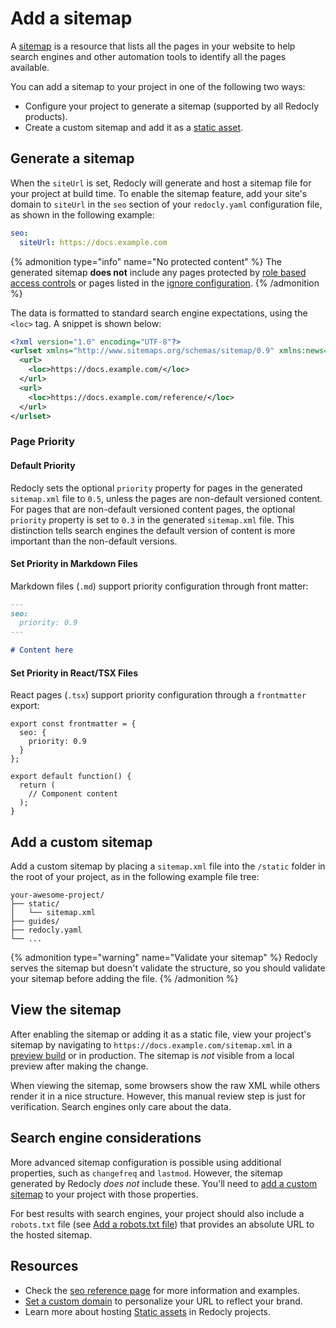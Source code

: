 # Add a sitemap

A [sitemap](https://en.wikipedia.org/wiki/Site_map) is a resource that lists all the pages in your website to help search engines and other automation tools to identify all the pages available.

You can add a sitemap to your project in one of the following two ways:

- Configure your project to generate a sitemap (supported by all Redocly products).
- Create a custom sitemap and add it as a [static asset](../../content/static-assets.md).

## Generate a sitemap

When the `siteUrl` is set, Redocly will generate and host a sitemap file for your project at build time.
To enable the sitemap feature, add your site's domain to `siteUrl` in the `seo` section of your `redocly.yaml` configuration file, as shown in the following example:

```yaml {% title="redocly.yaml" %}
seo:
  siteUrl: https://docs.example.com
```

{% admonition type="info" name="No protected content" %}
  The generated sitemap **does not** include any pages protected by [role based access controls](../../access/index.md) or pages listed in the [ignore configuration](../../config/ignore.md).
{% /admonition %}

The data is formatted to standard search engine expectations, using the `<loc>` tag.
A snippet is shown below:

```xml {% title="docs.example.com/sitemap.xml" %}
<?xml version="1.0" encoding="UTF-8"?>
<urlset xmlns="http://www.sitemaps.org/schemas/sitemap/0.9" xmlns:news="http://www.google.com/schemas/sitemap-news/0.9" xmlns:xhtml="http://www.w3.org/1999/xhtml" xmlns:image="http://www.google.com/schemas/sitemap-image/1.1" xmlns:video="http://www.google.com/schemas/sitemap-video/1.1">
  <url>
    <loc>https://docs.example.com/</loc>
  </url>
  <url>
    <loc>https://docs.example.com/reference/</loc>
  </url>
</urlset>
```

### Page Priority


#### Default Priority

Redocly sets the optional `priority` property for pages in the generated `sitemap.xml` file to `0.5`, unless the pages are non-default versioned content.
For pages that are non-default versioned content pages, the optional `priority` property is set to `0.3` in the generated `sitemap.xml` file.
This distinction tells search engines the default version of content is more important than the non-default versions.

#### Set Priority in Markdown Files

Markdown files (`.md`) support priority configuration through front matter:

```md
---
seo:
  priority: 0.9
---

# Content here
```

#### Set Priority in React/TSX Files

React pages (`.tsx`) support priority configuration through a `frontmatter` export:

```tsx
export const frontmatter = {
  seo: {
    priority: 0.9
  }
};

export default function() {
  return (
    // Component content
  );
}
```

## Add a custom sitemap

Add a custom sitemap by placing a `sitemap.xml` file into the `/static` folder in the root of your project, as in the following example file tree:

```treeview {% title="Example file tree with sitemap.xml file" %}
your-awesome-project/
├── static/
│   └── sitemap.xml
├── guides/
├── redocly.yaml
└── ...
```

{% admonition type="warning" name="Validate your sitemap" %}
Redocly serves the sitemap but doesn't validate the structure, so you should validate your sitemap before adding the file.
{% /admonition %}

## View the sitemap

After enabling the sitemap or adding it as a static file, view your project's sitemap by navigating to `https://docs.example.com/sitemap.xml` in a [preview build](../../reunite/project/use-previews.md) or in production.
The sitemap is _not_ visible from a local preview after making the change.

When viewing the sitemap, some browsers show the raw XML while others render it in a nice structure.
However, this manual review step is just for verification.
Search engines only care about the data.

## Search engine considerations

More advanced sitemap configuration is possible using additional properties, such as `changefreq` and `lastmod`.
However, the sitemap generated by Redocly _does not_ include these.
You'll need to [add a custom sitemap](#add-a-custom-sitemap) to your project with those properties.

For best results with search engines, your project should also include a `robots.txt` file (see [Add a robots.txt file](./add-robots-file.md)) that provides an absolute URL to the hosted sitemap.

## Resources

- Check the [seo reference page](../../config/seo.md) for more information and examples.
- [Set a custom domain](../../reunite/project/custom-domain.md) to personalize your URL to reflect your brand.
- Learn more about hosting [Static assets](../../content/static-assets.md) in Redocly projects.